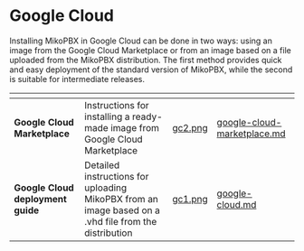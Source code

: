# Google Cloud

Installing MikoPBX in Google Cloud can be done in two ways: using an image from the Google Cloud Marketplace or from an image based on a file uploaded from the MikoPBX distribution. The first method provides quick and easy deployment of the standard version of MikoPBX, while the second is suitable for intermediate releases.

<table data-view="cards"><thead><tr><th></th><th></th><th data-hidden data-card-cover data-type="files"></th><th data-hidden data-card-target data-type="content-ref"></th></tr></thead><tbody><tr><td><strong>Google Cloud Marketplace</strong></td><td>Instructions for installing a ready-made image from Google Cloud Marketplace</td><td><a href="../../../.gitbook/assets/gc2.png">gc2.png</a></td><td><a href="google-cloud-marketplace.md">google-cloud-marketplace.md</a></td></tr><tr><td><strong>Google Cloud deployment guide</strong></td><td>Detailed instructions for uploading MikoPBX from an image based on a .vhd file from the distribution</td><td><a href="../../../.gitbook/assets/gc1.png">gc1.png</a></td><td><a href="google-cloud.md">google-cloud.md</a></td></tr></tbody></table>
